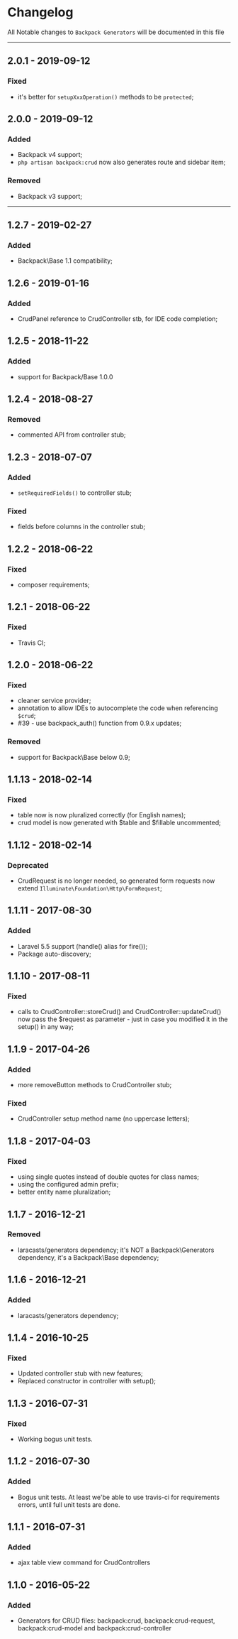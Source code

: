 # Changelog

All Notable changes to `Backpack Generators` will be documented in this file

------------

## 2.0.1 - 2019-09-12

### Fixed
- it's better for ```setupXxxOperation()``` methods to be ```protected```;


## 2.0.0 - 2019-09-12

### Added
- Backpack v4 support;
- ```php artisan backpack:crud``` now also generates route and sidebar item;

### Removed
- Backpack v3 support;


------------

## 1.2.7 - 2019-02-27

### Added
- Backpack\Base 1.1 compatibility;

## 1.2.6 - 2019-01-16

### Added
- CrudPanel reference to CrudController stb, for IDE code completion;

## 1.2.5 - 2018-11-22

### Added
- support for Backpack/Base 1.0.0

## 1.2.4 - 2018-08-27

### Removed
- commented API from controller stub;

## 1.2.3 - 2018-07-07

### Added
- ```setRequiredFields()``` to controller stub;

### Fixed
- fields before columns in the controller stub;


## 1.2.2 - 2018-06-22

### Fixed
- composer requirements;


## 1.2.1 - 2018-06-22

### Fixed
- Travis CI;

## 1.2.0 - 2018-06-22

### Fixed
- cleaner service provider;
- annotation to allow IDEs to autocomplete the code when referencing ```$crud```;
- #39 - use backpack_auth() function from 0.9.x updates;

### Removed
- support for Backpack\Base below 0.9;


## 1.1.13 - 2018-02-14

### Fixed
- table now is now pluralized correctly (for English names);
- crud model is now generated with $table and $fillable uncommented;


## 1.1.12 - 2018-02-14

### Deprecated
- CrudRequest is no longer needed, so generated form requests now extend ```Illuminate\Foundation\Http\FormRequest```;


## 1.1.11 - 2017-08-30

### Added
- Laravel 5.5 support (handle() alias for fire());
- Package auto-discovery;


## 1.1.10 - 2017-08-11

### Fixed
- calls to CrudController::storeCrud() and CrudController::updateCrud() now pass the $request as parameter - just in case you modified it in the setup() in any way;


## 1.1.9 - 2017-04-26

### Added
- more removeButton methods to CrudController stub;

### Fixed
- CrudController setup method name (no uppercase letters);


## 1.1.8 - 2017-04-03

### Fixed
- using single quotes instead of double quotes for class names;
- using the configured admin prefix;
- better entity name pluralization;


## 1.1.7 - 2016-12-21

### Removed
- laracasts/generators dependency; it's NOT a Backpack\Generators dependency, it's a Backpack\Base dependency;


## 1.1.6 - 2016-12-21

### Added
- laracasts/generators dependency;


## 1.1.4 - 2016-10-25

### Fixed
- Updated controller stub with new features;
- Replaced constructor in controller with setup();


## 1.1.3 - 2016-07-31

### Fixed
- Working bogus unit tests.


## 1.1.2 - 2016-07-30

### Added
- Bogus unit tests. At least we'be able to use travis-ci for requirements errors, until full unit tests are done.

## 1.1.1 - 2016-07-31

### Added
- ajax table view command for CrudControllers


## 1.1.0 - 2016-05-22

### Added
- Generators for CRUD files: backpack:crud, backpack:crud-request, backpack:crud-model and backpack:crud-controller
